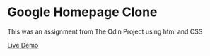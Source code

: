 # Google Homepage Clone

This was an assignment from The Odin Project using html and CSS

<a href="https://dannyjd.github.io/google-homepage/">Live Demo</a>
